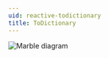```yaml
---
uid: reactive-todictionary
title: ToDictionary
---
```


![Marble diagram](~/images/reactive-todictionary.svg)
